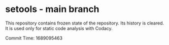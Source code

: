 # setools - main branch

This repository contains frozen state of the repository.
Its history is cleared. It is used only for static code
analysis with Codacy.

Commit Time: 1689095463